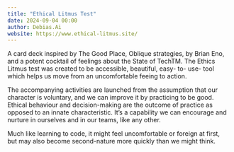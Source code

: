 ```yaml
---
title: "Ethical Litmus Test"
date: 2024-09-04 00:00
author: Debias.Ai
website: https://www.ethical-litmus.site/
---
```


A card deck inspired by The Good Place, Oblique strategies, by Brian Eno, and a potent cocktail of feelings about the State of TechTM. The Ethics Litmus test was created to be accessible, beautiful, easy- to- use- tool which helps us move from an uncomfortable feeing to action.

The accompanying activities are launched from the assumption that our character is voluntary, and we can improve it by practicing to be good. Ethical behaviour and decision-making are the outcome of practice as opposed to an innate characteristic.  It’s a capability we can encourage and nurture in ourselves and in our teams, like any other.

Much like learning to code, it might feel uncomfortable or foreign at first, but may also become second-nature more quickly than we might think.